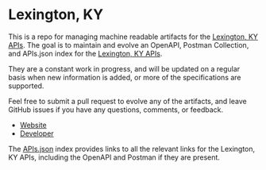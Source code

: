 # Lexington, KYThis is a repo for managing machine readable artifacts for the [Lexington, KY APIs](http://data.lexingtonky.gov/). The goal is to maintain and evolve an OpenAPI, Postman Collection, and APIs.json index for the [Lexington, KY APIs](http://data.lexingtonky.gov/).They are a constant work in progress, and will be updated on a regular basis when new information is added, or more of the specifications are supported.Feel free to submit a pull request to evolve any of the artifacts, and leave GitHub issues if you have any questions, comments, or feedback.- [Website](http://data.lexingtonky.gov/)- [Developer](http://data.lexingtonky.gov/)The [APIs.json](https://github.com/api-evangelist/lexington-ky/blob/master/apis.json) index provides links to all the relevant links for the Lexington, KY APIs, including the OpenAPI and Postman if they are present.